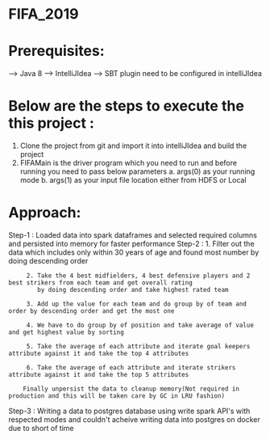 # FIFA_2019

Prerequisites:
==============
--> Java 8
--> IntelliJIdea
--> SBT plugin need to be configured in intelliJIdea

Below are the steps to execute the this project :
=================================================
1. Clone the project from git and import it into intelliJIdea and build the project
2. FIFAMain is the driver program which you need to run and before running you need to pass below parameters
    a. args(0) as your running mode
    b. args(1) as your input file location either from HDFS or Local

Approach:
=========
Step-1 : Loaded data into spark dataframes and selected required columns and persisted into memory for faster performance
Step-2 : 1. Filter out the data which includes only within 30 years of age and found most number by doing descending order

         2. Take the 4 best midfielders, 4 best defensive players and 2 best strikers from each team and get overall rating
            by doing descending order and take highest rated team

         3. Add up the value for each team and do group by of team and order by descending order and get the most one
         
         4. We have to do group by of position and take average of value and get highest value by sorting
         
         5. Take the average of each attribute and iterate goal keepers attribute against it and take the top 4 attributes
         
         6. Take the average of each attribute and iterate strikers attribute against it and take the top 5 attributes
         
        Finally unpersist the data to cleanup memory(Not required in production and this will be taken care by GC in LRU fashion)
Step-3 : Writing a data to postgres database using write spark API's with respected modes and couldn't acheive writing data into postgres on docker due to short of time
